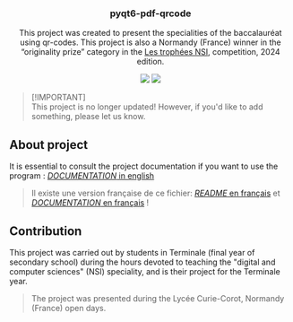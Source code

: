 <p align="center">
  <h3 align="center">pyqt6-pdf-qrcode</h3>
  <p align="center">This project was created to present the specialities of the baccalauréat using qr-codes. This project is also a Normandy (France) winner in the “originality prize” category in the <a href="https://trophees-nsi.fr/">Les trophées NSI</a>, competition, 2024 edition.</p>
</p>

<p align="center">
<img src="https://img.shields.io/badge/version-v1.2.5_stable-blue"/>
<img src="https://img.shields.io/badge/purpose-educational-lemon"/>
</p>

> [!IMPORTANT]\
> This project is no longer updated! However, if you'd like to add something, please let us know.

## About project

It is essential to consult the project documentation if you want to use the program :  [*DOCUMENTATION* in english](./doc/documentation_EN.md)
> Il existe une version française de ce fichier: [*README* en français](./README.md) et [*DOCUMENTATION* en français](./doc/documentation.md) !

## Contribution

This project was carried out by students in Terminale (final year of secondary school) during the hours devoted to teaching the "digital and computer sciences" (NSI) speciality, and is their project for the Terminale year.

> The project was presented during the Lycée Curie-Corot, Normandy (France) open days.
